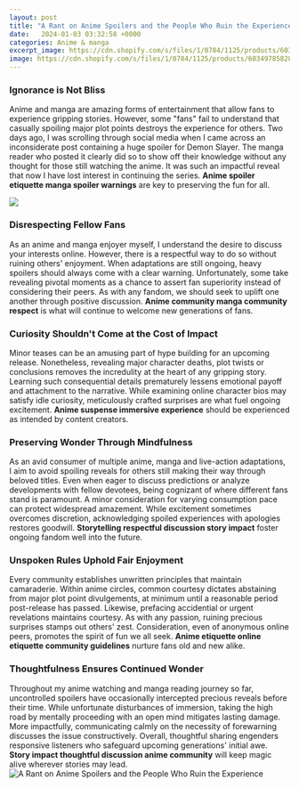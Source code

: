 ```yaml
---
layout: post
title: "A Rant on Anime Spoilers and the People Who Ruin the Experience"
date:   2024-01-03 03:32:58 +0000
categories: Anime & manga
excerpt_image: https://cdn.shopify.com/s/files/1/0784/1125/products/603497858286.jpg?v=1569392596
image: https://cdn.shopify.com/s/files/1/0784/1125/products/603497858286.jpg?v=1569392596
---
```


### Ignorance is Not Bliss
Anime and manga are amazing forms of entertainment that allow fans to experience gripping stories. However, some "fans" fail to understand that casually spoiling major plot points destroys the experience for others. Two days ago, I was scrolling through social media when I came across an inconsiderate post containing a huge spoiler for Demon Slayer. The manga reader who posted it clearly did so to show off their knowledge without any thought for those still watching the anime. It was such an impactful reveal that now I have lost interest in continuing the series. **Anime spoiler etiquette manga spoiler warnings** are key to preserving the fun for all.

![](https://www.reputation.ca/wp-content/uploads/2022/10/Ex-Ruining-Reputation.jpg)
### Disrespecting Fellow Fans   
As an anime and manga enjoyer myself, I understand the desire to discuss your interests online. However, there is a respectful way to do so without ruining others' enjoyment. When adaptations are still ongoing, heavy spoilers should always come with a clear warning. Unfortunately, some take revealing pivotal moments as a chance to assert fan superiority instead of considering their peers. As with any fandom, we should seek to uplift one another through positive discussion. **Anime community manga community respect** is what will continue to welcome new generations of fans.  
### Curiosity Shouldn't Come at the Cost of Impact
Minor teases can be an amusing part of hype building for an upcoming release. Nonetheless, revealing major character deaths, plot twists or conclusions removes the incredulity at the heart of any gripping story. Learning such consequential details prematurely lessens emotional payoff and attachment to the narrative. While examining online character bios may satisfy idle curiosity, meticulously crafted surprises are what fuel ongoing excitement. **Anime suspense immersive experience** should be experienced as intended by content creators.
### Preserving Wonder Through Mindfulness
As an avid consumer of multiple anime, manga and live-action adaptations, I aim to avoid spoiling reveals for others still making their way through beloved titles. Even when eager to discuss predictions or analyze developments with fellow devotees, being cognizant of where different fans stand is paramount. A minor consideration for varying consumption pace can protect widespread amazement. While excitement sometimes overcomes discretion, acknowledging spoiled experiences with apologies restores goodwill. **Storytelling respectful discussion story impact** foster ongoing fandom well into the future.  
### Unspoken Rules Uphold Fair Enjoyment
Every community establishes unwritten principles that maintain camaraderie. Within anime circles, common courtesy dictates abstaining from major plot point divulgements, at minimum until a reasonable period post-release has passed. Likewise, prefacing accidential or urgent revelations maintains courtesy. As with any passion, ruining precious surprises stamps out others' zest. Consideration, even of anonymous online peers, promotes the spirit of fun we all seek. **Anime etiquette online etiquette community guidelines** nurture fans old and new alike.
### Thoughtfulness Ensures Continued Wonder  
Throughout my anime watching and manga reading journey so far, uncontrolled spoilers have occasionally intercepted precious reveals before their time. While unfortunate disturbances of immersion, taking the high road by mentally proceeding with an open mind mitigates lasting damage. More impactfully, communicating calmly on the necessity of forewarning discusses the issue constructively. Overall, thoughtful sharing engenders responsive listeners who safeguard upcoming generations' initial awe. **Story impact thoughtful discussion anime community** will keep magic alive wherever stories may lead.
 ![A Rant on Anime Spoilers and the People Who Ruin the Experience](https://cdn.shopify.com/s/files/1/0784/1125/products/603497858286.jpg?v=1569392596)